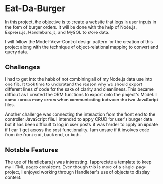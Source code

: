 # Eat-Da-Burger
In this project, the objective is to create a website that logs in user inputs in the form of burger orders. It will be done with the help of Node.js, Express.js, Handlebars.js, and MySQL to store data.

I will follow the Model-View-Control design pattern for the creation of this project along with the technique of object-relational mapping to convert and query data.

## Challenges
I had to get into the habit of not combining all of my Node.js data use into one file. It took time to understand the reason why we should export different lines of code for the sake of clarity and cleanliness. This became difficult as I created the ORM functions to export onto the project's Model. I came across many errors when communicating between the two JavaScript files.

Another challenge was connecting the interaction from the front end to the controller JavaScript file. I intended to apply CRUD for user's burger data but it has been difficult to log in user posts, it was harder to apply an update if I can't get across the post functionality. I am unsure if it involves code from the front end, back end, or both.

## Notable Features
The use of Handlebars.js was interesting. I appreciate a template to keep my HTML pages consistent. Even though this is more of a single-page project, I enjoyed working through Handlebar's use of objects to display content.